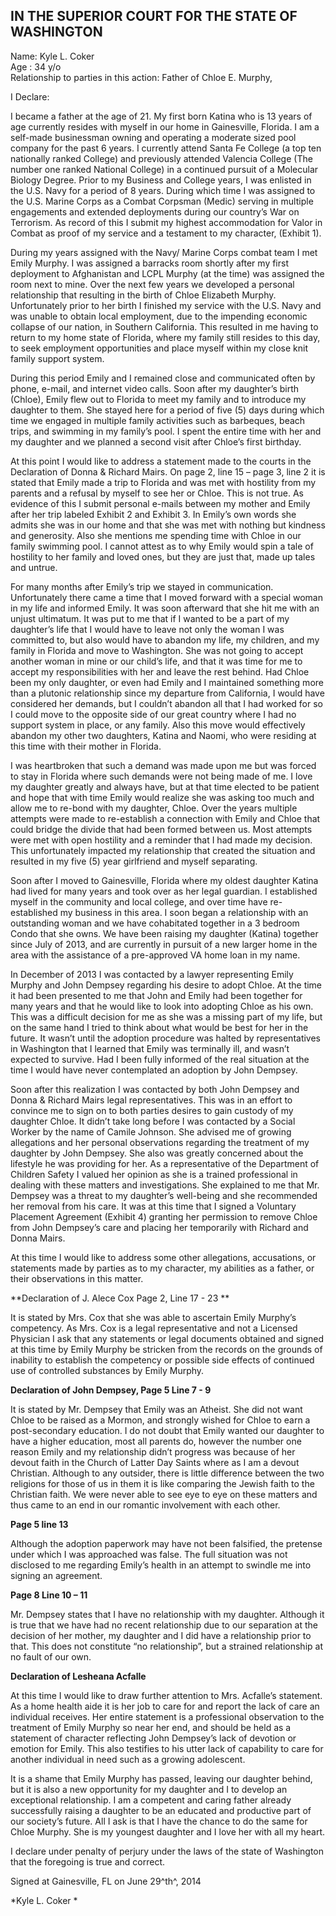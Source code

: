 ﻿## IN THE SUPERIOR COURT FOR THE STATE OF WASHINGTON


Name: Kyle L. Coker  
Age : 34 y/o  
Relationship to parties in this action: Father of Chloe E. Murphy,

I Declare:

I became a father at the age of 21. My first born Katina who is 13 years
of age currently resides with myself in our home in Gainesville,
Florida. I am a self-made businessman owning and operating a moderate
sized pool company for the past 6 years. I currently attend Santa Fe
College (a top ten nationally ranked College) and previously attended
Valencia College (The number one ranked National College) in a continued
pursuit of a Molecular Biology Degree. Prior to my Business and College
years, I was enlisted in the U.S. Navy for a period of 8 years. During
which time I was assigned to the U.S. Marine Corps as a Combat Corpsman
(Medic) serving in multiple engagements and extended deployments during
our country’s War on Terrorism. As record of this I submit my highest
accommodation for Valor in Combat as proof of my service and a testament
to my character, (Exhibit 1).

During my years assigned with the Navy/ Marine Corps combat team I met
Emily Murphy. I was assigned a barracks room shortly after my first
deployment to Afghanistan and LCPL Murphy (at the time) was assigned the
room next to mine. Over the next few years we developed a personal
relationship that resulting in the birth of Chloe Elizabeth Murphy.
Unfortunately prior to her birth I finished my service with the U.S.
Navy and was unable to obtain local employment, due to the impending
economic collapse of our nation, in Southern California. This resulted
in me having to return to my home state of Florida, where my family
still resides to this day, to seek employment opportunities and place
myself within my close knit family support system.

During this period Emily and I remained close and communicated often by
phone, e-mail, and internet video calls. Soon after my daughter’s birth
(Chloe), Emily flew out to Florida to meet my family and to introduce my
daughter to them. She stayed here for a period of five (5) days during
which time we engaged in multiple family activities such as barbeques,
beach trips, and swimming in my family’s pool. I spent the entire time
with her and my daughter and we planned a second visit after Chloe’s
first birthday.

At this point I would like to address a statement made to the courts in
the Declaration of Donna & Richard Mairs. On page 2, line 15 – page 3,
line 2 it is stated that Emily made a trip to Florida and was met with
hostility from my parents and a refusal by myself to see her or Chloe.
This is not true. As evidence of this I submit personal e-mails between
my mother and Emily after her trip labeled Exhibit 2 and Exhibit 3. In
Emily’s own words she admits she was in our home and that she was met
with nothing but kindness and generosity. Also she mentions me spending
time with Chloe in our family swimming pool. I cannot attest as to why
Emily would spin a tale of hostility to her family and loved ones, but
they are just that, made up tales and untrue.

For many months after Emily’s trip we stayed in communication.
Unfortunately there came a time that I moved forward with a special
woman in my life and informed Emily. It was soon afterward that she hit
me with an unjust ultimatum. It was put to me that if I wanted to be a
part of my daughter’s life that I would have to leave not only the woman
I was committed to, but also would have to abandon my life, my children,
and my family in Florida and move to Washington. She was not going to
accept another woman in mine or our child’s life, and that it was time
for me to accept my responsibilities with her and leave the rest behind.
Had Chloe been my only daughter, or even had Emily and I maintained
something more than a plutonic relationship since my departure from
California, I would have considered her demands, but I couldn’t abandon
all that I had worked for so I could move to the opposite side of our
great country where I had no support system in place, or any family.
Also this move would effectively abandon my other two daughters, Katina
and Naomi, who were residing at this time with their mother in Florida.

I was heartbroken that such a demand was made upon me but was forced to
stay in Florida where such demands were not being made of me. I love my
daughter greatly and always have, but at that time elected to be patient
and hope that with time Emily would realize she was asking too much and
allow me to re-bond with my daughter, Chloe. Over the years multiple
attempts were made to re-establish a connection with Emily and Chloe
that could bridge the divide that had been formed between us. Most
attempts were met with open hostility and a reminder that I had made my
decision. This unfortunately impacted my relationship that created the
situation and resulted in my five (5) year girlfriend and myself
separating.

Soon after I moved to Gainesville, Florida where my oldest daughter
Katina had lived for many years and took over as her legal guardian. I
established myself in the community and local college, and over time
have re-established my business in this area. I soon began a
relationship with an outstanding woman and we have cohabitated together
in a 3 bedroom Condo that she owns. We have been raising my daughter
(Katina) together since July of 2013, and are currently in pursuit of a
new larger home in the area with the assistance of a pre-approved VA
home loan in my name.

In December of 2013 I was contacted by a lawyer representing Emily
Murphy and John Dempsey regarding his desire to adopt Chloe. At the time
it had been presented to me that John and Emily had been together for
many years and that he would like to look into adopting Chloe as his
own. This was a difficult decision for me as she was a missing part of
my life, but on the same hand I tried to think about what would be best
for her in the future. It wasn’t until the adoption procedure was halted
by representatives in Washington that I learned that Emily was
terminally ill, and wasn’t expected to survive. Had I been fully
informed of the real situation at the time I would have never
contemplated an adoption by John Dempsey.

Soon after this realization I was contacted by both John Dempsey and
Donna & Richard Mairs legal representatives. This was in an effort to
convince me to sign on to both parties desires to gain custody of my
daughter Chloe. It didn’t take long before I was contacted by a Social
Worker by the name of Camile Johnson. She advised me of growing
allegations and her personal observations regarding the treatment of my
daughter by John Dempsey. She also was greatly concerned about the
lifestyle he was providing for her. As a representative of the
Department of Children Safety I valued her opinion as she is a trained
professional in dealing with these matters and investigations. She
explained to me that Mr. Dempsey was a threat to my daughter’s
well-being and she recommended her removal from his care. It was at this
time that I signed a Voluntary Placement Agreement (Exhibit 4) granting
her permission to remove Chloe from John Dempsey’s care and placing her
temporarily with Richard and Donna Mairs.

At this time I would like to address some other allegations,
accusations, or statements made by parties as to my character, my
abilities as a father, or their observations in this matter.

**Declaration of J. Alece Cox Page 2, Line 17 - 23 **

It is stated by Mrs. Cox that she was able to ascertain Emily Murphy’s
competency. As Mrs. Cox is a legal representative and not a Licensed
Physician I ask that any statements or legal documents obtained and
signed at this time by Emily Murphy be stricken from the records on the
grounds of inability to establish the competency or possible side
effects of continued use of controlled substances by Emily Murphy.

**Declaration of John Dempsey, Page 5 Line 7 - 9**

It is stated by Mr. Dempsey that Emily was an Atheist. She did not want
Chloe to be raised as a Mormon, and strongly wished for Chloe to earn a
post-secondary education. I do not doubt that Emily wanted our daughter
to have a higher education, most all parents do, however the number one
reason Emily and my relationship didn’t progress was because of her
devout faith in the Church of Latter Day Saints where as I am a devout
Christian. Although to any outsider, there is little difference between
the two religions for those of us in them it is like comparing the
Jewish faith to the Christian faith. We were never able to see eye to
eye on these matters and thus came to an end in our romantic involvement
with each other.

**Page 5 line 13**

Although the adoption paperwork may have not been falsified, the
pretense under which I was approached was false. The full situation was
not disclosed to me regarding Emily’s health in an attempt to swindle me
into signing an agreement.

**Page 8 Line 10 – 11**

Mr. Dempsey states that I have no relationship with my daughter.
Although it is true that we have had no recent relationship due to our
separation at the decision of her mother, my daughter and I did have a
relationship prior to that. This does not constitute “no relationship”,
but a strained relationship at no fault of our own.

**Declaration of Lesheana Acfalle**

At this time I would like to draw further attention to Mrs. Acfalle’s
statement. As a home health aide it is her job to care for and report
the lack of care an individual receives. Her entire statement is a
professional observation to the treatment of Emily Murphy so near her
end, and should be held as a statement of character reflecting John
Dempsey’s lack of devotion or emotion for Emily. This also testifies to
his utter lack of capability to care for another individual in need such
as a growing adolescent.

It is a shame that Emily Murphy has passed, leaving our daughter behind,
but it is also a new opportunity for my daughter and I to develop an
exceptional relationship. I am a competent and caring father already
successfully raising a daughter to be an educated and productive part of
our society’s future. All I ask is that I have the chance to do the same
for Chloe Murphy. She is my youngest daughter and I love her with all my
heart.

I declare under penalty of perjury under the laws of the state of
Washington that the foregoing is true and correct.

Signed at Gainesville, FL on June 29^th^, 2014

*Kyle L. Coker *


